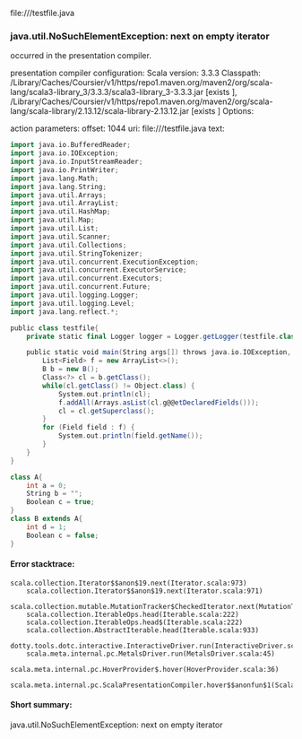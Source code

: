 file://<WORKSPACE>/testfile.java
### java.util.NoSuchElementException: next on empty iterator

occurred in the presentation compiler.

presentation compiler configuration:
Scala version: 3.3.3
Classpath:
<HOME>/Library/Caches/Coursier/v1/https/repo1.maven.org/maven2/org/scala-lang/scala3-library_3/3.3.3/scala3-library_3-3.3.3.jar [exists ], <HOME>/Library/Caches/Coursier/v1/https/repo1.maven.org/maven2/org/scala-lang/scala-library/2.13.12/scala-library-2.13.12.jar [exists ]
Options:



action parameters:
offset: 1044
uri: file://<WORKSPACE>/testfile.java
text:
```scala
import java.io.BufferedReader;
import java.io.IOException;
import java.io.InputStreamReader;
import java.io.PrintWriter;
import java.lang.Math;
import java.lang.String;
import java.util.Arrays;
import java.util.ArrayList;
import java.util.HashMap;
import java.util.Map;
import java.util.List;
import java.util.Scanner;
import java.util.Collections;
import java.util.StringTokenizer;
import java.util.concurrent.ExecutionException;
import java.util.concurrent.ExecutorService;
import java.util.concurrent.Executors;
import java.util.concurrent.Future;
import java.util.logging.Logger;
import java.util.logging.Level;
import java.lang.reflect.*;

public class testfile{
	private static final Logger logger = Logger.getLogger(testfile.class.getName());

	public static void main(String args[]) throws java.io.IOException, InterruptedException, ExecutionException {
		List<Field> f = new ArrayList<>();
		B b = new B();
		Class<?> cl = b.getClass();
		while(cl.getClass() != Object.class) {
			System.out.println(cl);
			f.addAll(Arrays.asList(cl.g@@etDeclaredFields()));
			cl = cl.getSuperclass();
		}
		for (Field field : f) {
			System.out.println(field.getName());
		}
	}
}

class A{
	int a = 0;
	String b = "";
	Boolean c = true;
}
class B extends A{
	int d = 1;
	Boolean c = false;
}
```



#### Error stacktrace:

```
scala.collection.Iterator$$anon$19.next(Iterator.scala:973)
	scala.collection.Iterator$$anon$19.next(Iterator.scala:971)
	scala.collection.mutable.MutationTracker$CheckedIterator.next(MutationTracker.scala:76)
	scala.collection.IterableOps.head(Iterable.scala:222)
	scala.collection.IterableOps.head$(Iterable.scala:222)
	scala.collection.AbstractIterable.head(Iterable.scala:933)
	dotty.tools.dotc.interactive.InteractiveDriver.run(InteractiveDriver.scala:168)
	scala.meta.internal.pc.MetalsDriver.run(MetalsDriver.scala:45)
	scala.meta.internal.pc.HoverProvider$.hover(HoverProvider.scala:36)
	scala.meta.internal.pc.ScalaPresentationCompiler.hover$$anonfun$1(ScalaPresentationCompiler.scala:389)
```
#### Short summary: 

java.util.NoSuchElementException: next on empty iterator